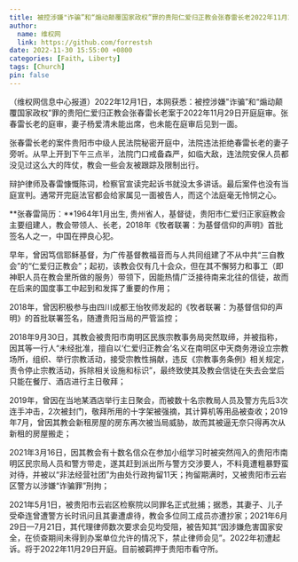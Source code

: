 ```yaml
---
title: 被控涉嫌"诈骗”和“煽动颠覆国家政权”罪的贵阳仁爱归正教会张春雷长老2022年11月29日庭审情况通报
author:
  name: 维权网
  link: https://github.com/forrestsh
date: 2022-11-30 15:55:00 +0800
categories: [Faith, Liberty]
tags: [Church]
pin: false
---
```


（维权网信息中心报道）2022年12月1日，本网获悉：被控涉嫌"诈骗”和“煽动颠覆国家政权”罪的贵阳仁爱归正教会张春雷长老案于2022年11月29日开庭庭审。张春雷长老的庭审，妻子杨爱清未能出席，也未能在庭审后见到一面。

张春雷长老的案件贵阳市中级人民法院秘密开庭中，法院违法拒绝春雷长老的妻子旁听。从早上开到下午三点半，法院门口戒备森严，如临大敌，连法院安保人员都没见过这么大的阵仗，教会一些会友被跟踪及限制出行。

辩护律师及春雷慷慨陈词，检察官宣读完起诉书就没太多讲话。最后案件也没有当庭宣判。通常开完庭法官都会给家属见一面被告人，而这个法庭毫无怜悯之心。

**张春雷简历：**1964年1月出生, 贵州省人，基督徒，贵阳市仁爱归正家庭教会主要组建人，教会带领人、长老，2018年《牧者联署：为基督信仰的声明》首批签名人之一，中国在押良心犯。

早年，曾因笃信耶稣基督，为广传基督教福音而与人共同组建了不从中共“三自教会”的“仁爱归正教会”；起初，该教会仅有几十会众，但在其不懈努力和事工（即神职人员在教会里所做的服务）带领下，因能热情广泛接待南来北往的信徒，故而在后来的国度事工中起到和发挥了重要的作用；

2018年，曾因积极参与由四川成都王怡牧师发起的《牧者联署：为基督信仰的声明》的首批联署签名，随遭贵阳当局的严管监控；

2018年9月30日，其教会被贵阳市南明区民族宗教事务局突然取缔，并被指称，因其等一行人“未经批准，擅自以‘仁爱归正教会’名义在南明区中天商务港设立宗教场所，组织、举行宗教活动，接受宗教性捐献，违反《宗教事务条例》相关规定，责令停止宗教活动，拆除相关设施和标识”，最终致使其及教会信徒在失去会堂后只能在餐厅、酒店进行主日敬拜；

2019年，曾因在当地某酒店举行主日聚会，而被数十名宗教局人员及警方先后3次连手冲击，2次被封门，敬拜所用的十字架被强摘，其计算机等用品被查收；2019年7月，曾因其教会新租房屋的房东再次被当局威胁，故而其被逼无奈只得再次从新租的房屋搬走；

2021年3月16日，因其教会有十数名信众在参加小组学习时被突然闯入的贵阳市南明区民宗局人员和警方带走，遂其赶到派出所与警方交涉要人，不料竟遭粗暴野蛮对待，并被以“非法经营社团”为由处行政拘留11天；拘留期满时，又被贵阳市云岩区警方以涉嫌“诈骗罪”刑拘；

2021年5月1日，被贵阳市云岩区检察院以同罪名正式批捕；据悉，其妻子、儿子受牵连曾遭警方长时讯问且其妻遭虐待，教会多位同工成员亦遭抄家；2021年6月29日—7月21日，其代理律师数次要求会见均受阻，被告知其“因涉嫌危害国家安全，在侦查期间未得到办案单位允许的情况下，禁止律师会见”。2022年初遭起诉。将于2022年11月29日开庭。目前被羁押于贵阳市看守所。









